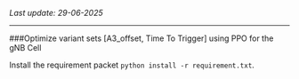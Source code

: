 _Last update: 29-06-2025_

---
###Optimize variant sets [A3_offset, Time To Trigger] using PPO for the gNB Cell

Install the requirement packet
`python install -r requirement.txt`.